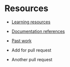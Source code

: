 # Resources

- [Learning resources](learning-resources.md)
- [Documentation references](doc-references.md)
- [Past work](past-work.md)

- Add for pull request
- Another pull request
